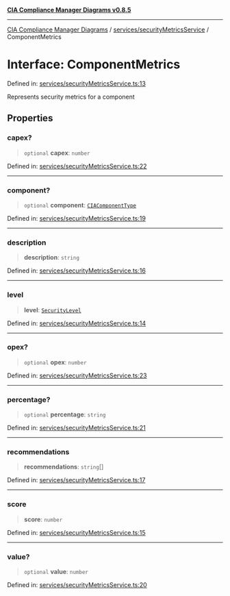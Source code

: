 [**CIA Compliance Manager Diagrams v0.8.5**](../../../README.md)

***

[CIA Compliance Manager Diagrams](../../../modules.md) / [services/securityMetricsService](../README.md) / ComponentMetrics

# Interface: ComponentMetrics

Defined in: [services/securityMetricsService.ts:13](https://github.com/Hack23/cia-compliance-manager/blob/b7c3bc9644fb5b9d82b5b184ba290206da25104b/src/services/securityMetricsService.ts#L13)

Represents security metrics for a component

## Properties

### capex?

> `optional` **capex**: `number`

Defined in: [services/securityMetricsService.ts:22](https://github.com/Hack23/cia-compliance-manager/blob/b7c3bc9644fb5b9d82b5b184ba290206da25104b/src/services/securityMetricsService.ts#L22)

***

### component?

> `optional` **component**: [`CIAComponentType`](../../../types/type-aliases/CIAComponentType.md)

Defined in: [services/securityMetricsService.ts:19](https://github.com/Hack23/cia-compliance-manager/blob/b7c3bc9644fb5b9d82b5b184ba290206da25104b/src/services/securityMetricsService.ts#L19)

***

### description

> **description**: `string`

Defined in: [services/securityMetricsService.ts:16](https://github.com/Hack23/cia-compliance-manager/blob/b7c3bc9644fb5b9d82b5b184ba290206da25104b/src/services/securityMetricsService.ts#L16)

***

### level

> **level**: [`SecurityLevel`](../../../index/type-aliases/SecurityLevel.md)

Defined in: [services/securityMetricsService.ts:14](https://github.com/Hack23/cia-compliance-manager/blob/b7c3bc9644fb5b9d82b5b184ba290206da25104b/src/services/securityMetricsService.ts#L14)

***

### opex?

> `optional` **opex**: `number`

Defined in: [services/securityMetricsService.ts:23](https://github.com/Hack23/cia-compliance-manager/blob/b7c3bc9644fb5b9d82b5b184ba290206da25104b/src/services/securityMetricsService.ts#L23)

***

### percentage?

> `optional` **percentage**: `string`

Defined in: [services/securityMetricsService.ts:21](https://github.com/Hack23/cia-compliance-manager/blob/b7c3bc9644fb5b9d82b5b184ba290206da25104b/src/services/securityMetricsService.ts#L21)

***

### recommendations

> **recommendations**: `string`[]

Defined in: [services/securityMetricsService.ts:17](https://github.com/Hack23/cia-compliance-manager/blob/b7c3bc9644fb5b9d82b5b184ba290206da25104b/src/services/securityMetricsService.ts#L17)

***

### score

> **score**: `number`

Defined in: [services/securityMetricsService.ts:15](https://github.com/Hack23/cia-compliance-manager/blob/b7c3bc9644fb5b9d82b5b184ba290206da25104b/src/services/securityMetricsService.ts#L15)

***

### value?

> `optional` **value**: `number`

Defined in: [services/securityMetricsService.ts:20](https://github.com/Hack23/cia-compliance-manager/blob/b7c3bc9644fb5b9d82b5b184ba290206da25104b/src/services/securityMetricsService.ts#L20)
